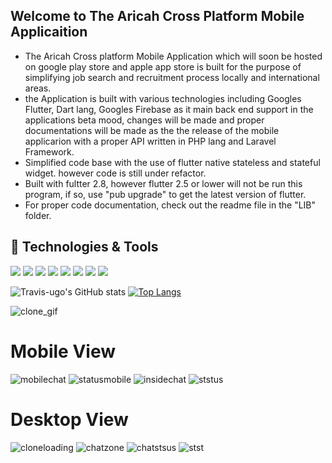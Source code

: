 
## Welcome to The Aricah Cross Platform Mobile Applicaition
- The Aricah Cross platform Mobile Application which will soon be hosted on google play store and apple app store is built for the purpose of simplifying job search and recruitment process locally and international areas. 
- the Application is built with various technologies including Googles Flutter, Dart lang, Googles Firebase as it main back end support in the applications beta mood, changes will be made and proper documentations will be made as the the release of the mobile applicarion with a proper API written in PHP lang and Laravel Framework.
- Simplified code base with the use of flutter native stateless and stateful widget. however code is still under refactor.
- Built with fultter 2.8, however flutter 2.5 or lower will not be run this program, if so, use "pub upgrade" to get the latest version of flutter.
- For proper code documentation, check out the readme file in the "LIB" folder.


## 🔧 Technologies & Tools
![](https://img.shields.io/badge/OS-macOS-informational?style=flat&logo=apple&logoColor=Grey&color=808080)
![](https://img.shields.io/badge/Editor-IntelliJIDEA-informational?style=flat&logo=intellij-idea&logoColor=cyan&color=000000)
![](https://img.shields.io/badge/Editor-Visual_Studio_Code-informational?style=flat&logo=visual%20studio%20code&logoColor=cyan&color=0078D4)
![](https://img.shields.io/badge/Editor-Xcode-informational?style=flat&logo=Xcode&logoColor=cyan&color=0078D4)
![](https://img.shields.io/badge/Editor-Android_Studio-informational?style=flat&logo=android-studio&logoColor=cyan&color=3DDC84)
![](https://img.shields.io/badge/Code-Dart-informational?style=flat&logo=Dart&logoColor=aqua&color=87ceeb)
![](https://img.shields.io/badge/Framework-Flutter-informational?style=flat&logo=flutter&logoColor=cyan&color=00FFFF)
![](https://img.shields.io/badge/Tools-firebase-informational?style=flat&logo=firebase&logoColor=Yellow&color=ffca28)

![Travis-ugo's GitHub stats](https://github-readme-stats.vercel.app/api?username=Travis-ugo&show_icons=true&theme=dark)
[![Top Langs](https://github-readme-stats.vercel.app/api/top-langs/?username=Travis-ugo&hide=python,Ruby,PowerShell&layout=compact&theme=dark)](https://github.com/Travis-ugo/Mobile_HR)


![clone_gif](https://user-images.githubusercontent.com/68594765/134821710-9cd9665e-de7a-4116-8001-32f7768d2669.gif)

# Mobile View
![mobilechat](https://user-images.githubusercontent.com/68594765/134809221-487c25fc-5c5e-40ae-af18-106daa1feea6.png)
![statusmobile](https://user-images.githubusercontent.com/68594765/134809225-7fcf1104-2cca-468f-b0a8-73c502134ea6.png)
![insidechat](https://user-images.githubusercontent.com/68594765/134809379-e05ea642-eec2-4c9f-a9b2-0fc8fca4cd49.png)
![ststus](https://user-images.githubusercontent.com/68594765/134809387-69dbd05a-1950-45d5-a378-7aec61bdecdb.png)


# Desktop View
![cloneloading](https://user-images.githubusercontent.com/68594765/134809924-52f0ef22-146d-40de-987d-4d1369779aa1.png)
![chatzone](https://user-images.githubusercontent.com/68594765/134809923-5717eee6-4553-4646-abee-7f6de8335d02.png)
![chatstsus](https://user-images.githubusercontent.com/68594765/134809920-abf3b26b-af26-441e-9da3-ed18adea8a65.png)
![stst](https://user-images.githubusercontent.com/68594765/134809927-1983971c-4fa0-4e57-9f41-2880f9fb1013.png)


